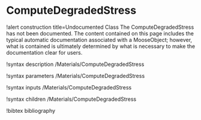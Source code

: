 <!-- MOOSE Documentation Stub: Remove this when content is added. -->

# ComputeDegradedStress

!alert construction title=Undocumented Class
The ComputeDegradedStress has not been documented. The content contained on this page includes the
typical automatic documentation associated with a MooseObject; however, what is contained is
ultimately determined by what is necessary to make the documentation clear for users.

!syntax description /Materials/ComputeDegradedStress

!syntax parameters /Materials/ComputeDegradedStress

!syntax inputs /Materials/ComputeDegradedStress

!syntax children /Materials/ComputeDegradedStress

!bibtex bibliography
